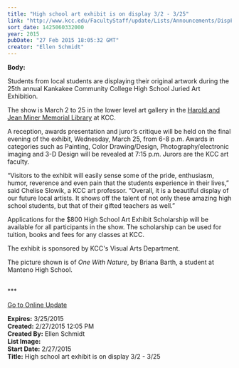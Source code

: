 ```yaml
---
title: "High school art exhibit is on display 3/2 - 3/25"
link: "http://www.kcc.edu/FacultyStaff/update/Lists/Announcements/DispForm.aspx?ID=1840"
sort_date: 1425060332000
year: 2015
pubDate: "27 Feb 2015 18:05:32 GMT"
creator: "Ellen Schmidt"
---
```


<div><b>Body:</b> <div class="ExternalClass21ABA70C05884D998BF11CEDA7988242"><p>​Students from local students are displaying their original artwork during the 25th annual Kankakee Community College High School Juried Art Exhibition.</p>
<p>The show is March 2 to 25 in the lower level art gallery in the <a href="/library">Harold and Jean Miner Memorial Library</a> at KCC. </p>
<p>A reception, awards presentation and juror’s critique will be held on the final evening of the exhibit, Wednesday, March 25, from 6-8 p.m. Awards in categories such as Painting, Color Drawing/Design, Photography/electronic imaging and 3-D Design will be revealed at 7:15 p.m. Jurors are the KCC art faculty. </p>
<p>“Visitors to the exhibit will easily sense some of the pride, enthusiasm, humor, reverence and even pain that the students experience in their lives,” said Chelise Slowik, a KCC art professor. “Overall, it is a beautiful display of our future local artists. It shows off the talent of not only these amazing high school students, but that of their gifted teachers as well.”</p>
<p>Applications for the $800 High School Art Exhibit Scholarship will be available for all participants in the show. The scholarship can be used for tuition, books and fees for any classes at KCC.</p>
<p>The exhibit is sponsored by KCC's Visual Arts Department.</p>
<p>The picture shown is of <em>One With Nature</em>, by Briana Barth, a student at<br />Manteno High School.<br /><br /></p>
<p>***</p>
<p><a href="/update">Go to Online Update</a><br /></p></div></div>
<div><b>Expires:</b> 3/25/2015</div>
<div><b>Created:</b> 2/27/2015 12:05 PM</div>
<div><b>Created By:</b> Ellen Schmidt</div>
<div><b>List Image:</b> <a href="http://www.kcc.edu/SiteCollectionImages/One-with-Nature.jpg"></a></div>
<div><b>Start Date:</b> 2/27/2015</div>
<div><b>Title:</b> High school art exhibit is on display 3/2 - 3/25</div>

